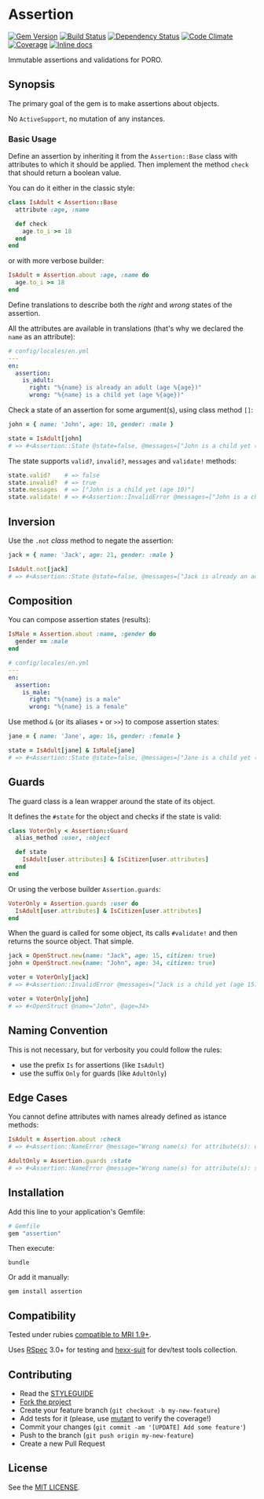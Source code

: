 Assertion
=========

[![Gem Version](https://img.shields.io/gem/v/assertion.svg?style=flat)][gem]
[![Build Status](https://img.shields.io/travis/nepalez/assertion/master.svg?style=flat)][travis]
[![Dependency Status](https://img.shields.io/gemnasium/nepalez/assertion.svg?style=flat)][gemnasium]
[![Code Climate](https://img.shields.io/codeclimate/github/nepalez/assertion.svg?style=flat)][codeclimate]
[![Coverage](https://img.shields.io/coveralls/nepalez/assertion.svg?style=flat)][coveralls]
[![Inline docs](http://inch-ci.org/github/nepalez/assertion.svg)][inch]

[codeclimate]: https://codeclimate.com/github/nepalez/assertion
[coveralls]: https://coveralls.io/r/nepalez/assertion
[gem]: https://rubygems.org/gems/assertion
[gemnasium]: https://gemnasium.com/nepalez/assertion
[travis]: https://travis-ci.org/nepalez/assertion
[inch]: https://inch-ci.org/github/nepalez/assertion

Immutable assertions and validations for PORO.

Synopsis
--------

The primary goal of the gem is to make assertions about <decoupled> objects.

No `ActiveSupport`, no mutation of any instances.

### Basic Usage

Define an assertion by inheriting it from the `Assertion::Base` class with attributes to which it should be applied.
Then implement the method `check` that should return a boolean value.

You can do it either in the classic style:

```ruby
class IsAdult < Assertion::Base
  attribute :age, :name

  def check
    age.to_i >= 18
  end
end
```

or with more verbose builder:

```ruby
IsAdult = Assertion.about :age, :name do
  age.to_i >= 18
end
```

Define translations to describe both the *right* and *wrong* states of the assertion.

All the attributes are available in translations (that's why we declared the `name` as an attribute):

```yaml
# config/locales/en.yml
---
en:
  assertion:
    is_adult:
      right: "%{name} is already an adult (age %{age})"
      wrong: "%{name} is a child yet (age %{age})"
```

Check a state of an assertion for some argument(s), using class method `[]`:

```ruby
john = { name: 'John', age: 10, gender: :male }

state = IsAdult[john]
# => #<Assertion::State @state=false, @messages=["John is a child yet (age 10)"]>
```

The state supports `valid?`, `invalid?`, `messages` and `validate!` methods:

```ruby
state.valid?    # => false
state.invalid?  # => true
state.messages  # => ["John is a child yet (age 10)"]
state.validate! # => #<Assertion::InvalidError @messages=["John is a child yet (age 10)"]>
```

Inversion
---------

Use the `.not` *class* method to negate the assertion:

```ruby
jack = { name: 'Jack', age: 21, gender: :male }

IsAdult.not[jack]
# => #<Assertion::State @state=false, @messages=["Jack is already an adult (age 21)"]>
```

Composition
-----------

You can compose assertion states (results):

```ruby
IsMale = Assertion.about :name, :gender do
  gender == :male
end
```

```yaml
# config/locales/en.yml
---
en:
  assertion:
    is_male:
      right: "%{name} is a male"
      wrong: "%{name} is a female"
```

Use method `&` (or its aliases `+` or `>>`) to compose assertion states:

```ruby
jane = { name: 'Jane', age: 16, gender: :female }

state = IsAdult[jane] & IsMale[jane]
# => #<Assertion::State @state=false, @messages=["Jane is a child yet (age 16)", "Jane is a female"]>
```

Guards
------

The guard class is a lean wrapper around the state of its object.

It defines the `#state` for the object and checks if the state is valid:

```ruby
class VoterOnly < Assertion::Guard
  alias_method :user, :object

  def state
    IsAdult[user.attributes] & IsCitizen[user.attributes]
  end
end
```

Or using the verbose builder `Assertion.guards`:

```ruby
VoterOnly = Assertion.guards :user do
  IsAdult[user.attributes] & IsCitizen[user.attributes]
end
```

When the guard is called for some object, its calls `#validate!` and then returns the source object. That simple.

```ruby
jack = OpenStruct.new(name: "Jack", age: 15, citizen: true)
john = OpenStruct.new(name: "John", age: 34, citizen: true)

voter = VoterOnly[jack]
# => #<Assertion::InvalidError @messages=["Jack is a child yet (age 15)"]

voter = VoterOnly[john]
# => #<OpenStruct @name="John", @age=34>
```

Naming Convention
-----------------

This is not necessary, but for verbosity you could follow the rules:

* use the prefix `Is` for assertions (like `IsAdult`)
* use the suffix `Only` for guards (like `AdultOnly`)

Edge Cases
----------

You cannot define attributes with names already defined as istance methods:

```ruby
IsAdult = Assertion.about :check
# => #<Assertion::NameError @message="Wrong name(s) for attribute(s): check">

AdultOnly = Assertion.guards :state
# => #<Assertion::NameError @message="Wrong name(s) for attribute(s): state">
```

Installation
------------

Add this line to your application's Gemfile:

```ruby
# Gemfile
gem "assertion"
```

Then execute:

```
bundle
```

Or add it manually:

```
gem install assertion
```

Compatibility
-------------

Tested under rubies [compatible to MRI 1.9+](.travis.yml).

Uses [RSpec] 3.0+ for testing and [hexx-suit] for dev/test tools collection.

[RSpec]: http://rspec.org
[hexx-suit]: https://github.com/nepalez/hexx-suit

Contributing
------------

* Read the [STYLEGUIDE](config/metrics/STYLEGUIDE)
* [Fork the project](https://github.com/nepalez/assertion)
* Create your feature branch (`git checkout -b my-new-feature`)
* Add tests for it (please, use [mutant] to verify the coverage!)
* Commit your changes (`git commit -am '[UPDATE] Add some feature'`)
* Push to the branch (`git push origin my-new-feature`)
* Create a new Pull Request

[mutant]: https://github.com/mbj/mutant

License
-------

See the [MIT LICENSE](LICENSE).
